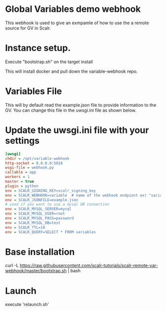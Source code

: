 # Global Variables demo webhook

This webhook is used to give an exmpamle of how to use the a remote source for GV in Scalr.


# Instance setup.
Execute "bootstrap.sh" on the target install

This will install docker and pull down the variable-webhook repo.

# Variables File
This will by default read the example.json file to provide information to the GV.  You can change this file in the uwsgi.ini file as shown below.

# Update the uwsgi.ini file with your settings

```ini
[uwsgi]
chdir = /opt/variable-webhook
http-socket = 0.0.0.0:5018
wsgi-file = webhook.py
callable = app
workers = 1
master = true
plugin = python
env = SCALR_SIGNING_KEY=scalr_signing_key
env = SCALR_WEBHOOK=variable  # name of the webhook endpiont ex) "variable2" so your full endpiont in scalr would be "http:/xxx:5018/variable2"
env = SCALR_JSONFILE=example.json
# used if you want to use a mysql DB connection
env = SCALR_MYSQL_SERVER=mysql
env = SCALR_MYSQL_USER=root
env = SCALR_MYSQL_PASS=password
env = SCALR_MYSQL_DB=test
env = SCALR_TTL=10
env = SCALR_QUERY=SELECT * FROM variables
```

# Base installation
curl -L https://raw.githubusercontent.com/scalr-tutorials/scalr-remote-var-webhook/master/bootstrap.sh | bash

# Launch
execute 'relaunch.sh'
